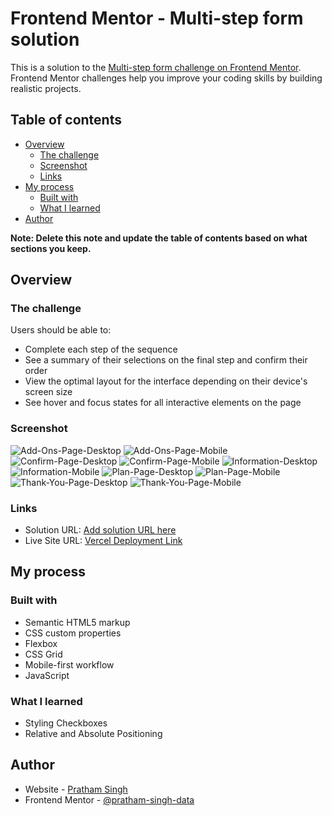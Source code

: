 # Frontend Mentor - Multi-step form solution

This is a solution to the [Multi-step form challenge on Frontend Mentor](https://www.frontendmentor.io/challenges/multistep-form-YVAnSdqQBJ). Frontend Mentor challenges help you improve your coding skills by building realistic projects. 

## Table of contents

- [Overview](#overview)
  - [The challenge](#the-challenge)
  - [Screenshot](#screenshot)
  - [Links](#links)
- [My process](#my-process)
  - [Built with](#built-with)
  - [What I learned](#what-i-learned)
- [Author](#author)

**Note: Delete this note and update the table of contents based on what sections you keep.**

## Overview

### The challenge

Users should be able to:

- Complete each step of the sequence
- See a summary of their selections on the final step and confirm their order
- View the optimal layout for the interface depending on their device's screen size
- See hover and focus states for all interactive elements on the page

### Screenshot

![Add-Ons-Page-Desktop](./assets/screenshots/Add-Ons-Page-Desktop.png?raw=true)
![Add-Ons-Page-Mobile](./assets/screenshots/Add-Ons-Page-Mobile.png?raw=true)
![Confirm-Page-Desktop](./assets/screenshots/Confirm-Page-Desktop.png?raw=true)
![Confirm-Page-Mobile](./assets/screenshots/Confirm-Page-Mobile.png?raw=true)
![Information-Desktop](./assets/screenshots/Information-Desktop.png?raw=true)
![Information-Mobile](./assets/screenshots/Information-Mobile.png?raw=true)
![Plan-Page-Desktop](./assets/screenshots/Plan-Page-Desktop.png?raw=true)
![Plan-Page-Mobile](./assets/screenshots/Plan-Page-Mobile.png?raw=true)
![Thank-You-Page-Desktop](./assets/screenshots/Thank-You-Page-Desktop.png?raw=true)
![Thank-You-Page-Mobile](./assets/screenshots/Thank-You-Page-Mobile.png?raw=true)

### Links

- Solution URL: [Add solution URL here](https://your-solution-url.com)
- Live Site URL: [Vercel Deployment Link](https://frontend-mentor-multi-page-form.vercel.app/)

## My process

### Built with

- Semantic HTML5 markup
- CSS custom properties
- Flexbox
- CSS Grid
- Mobile-first workflow
- JavaScript

### What I learned

* Styling Checkboxes
* Relative and Absolute Positioning

## Author

- Website - [Pratham Singh](www.linkedin.com/in/pratham-singh-software-developer)
- Frontend Mentor - [@pratham-singh-data](https://www.frontendmentor.io/profile/pratham-singh-data)